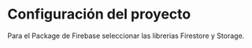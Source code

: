 # Configuración del proyecto
Para el Package de Firebase seleccionar las librerias Firestore y Storage.
